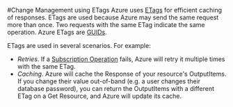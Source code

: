 #Change Management using ETags
Azure uses [ETags](http://en.wikipedia.org/wiki/HTTP_ETag) for efficient caching of responses. ETags are used because Azure may send the same request more than once. Two requests with the same ETag indicate the same operation.  Azure ETags are [GUIDs](http://en.wikipedia.org/wiki/Globally_unique_identifier).

ETags are used in several scenarios. For example:

- *Retries*. If a [Subscription Operation](#subscription-operations) fails, Azure will retry it multiple times with the same ETag.
- *Caching*. Azure will cache the Response of your resource's OutputItems. If you change their value out-of-band (e.g. a user changes their database password), you can return the OutputItems with a different ETag on a Get Resource, and Azure will update its cache.